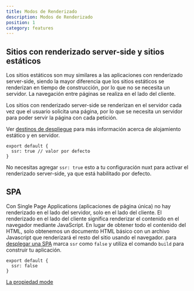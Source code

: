 ```yaml
---
title: Modos de Renderizado
description: Modos de Renderizado
position: 1
category: features
---
```


## Sitios con renderizado server-side y sitios estáticos

Los sitios estáticos son muy similares a las aplicaciones con renderizado server-side, siendo la mayor diferencia que los sitios estáticos se renderizan en tiempo de construcción, por lo que no se necesita un servidor. La navegación entre páginas se realiza en el lado del cliente.

Los sitios con renderizado server-side se renderizan en el servidor cada vez que el usuario solicita una página, por lo que se necesita un servidor para poder servir la página con cada petición.

Ver [destinos de despliegue](/guides/features/deployment-targets) para más información acerca de alojamiento estático y en servidor.

```js{}[nuxt.config.js]
export default {
  ssr: true // valor por defecto
}
```

<base-alert type="info">

No necesitas agregar `ssr: true` esto a tu configuración nuxt para activar el renderizado server-side, ya que está habilitado por defecto.

</base-alert>

## SPA

Con Single Page Applications (aplicaciones de página única) no hay renderizado en el lado del servidor, solo en el lado del cliente. El renderizado en el lado del cliente significa renderizar el contenido en el navegador mediante JavaScript. En lugar de obtener todo el contenido del HTML, solo obtenemos un documento HTML básico con un archivo Javascript que renderizará el resto del sitio usando el navegador. para [desplegar una SPA](/guides/features/deployment-targets#spa) marca `ssr` como `false` y utiliza el comando `build` para construir tu aplicación.

```js{}[nuxt.config.js]
export default {
  ssr: false
}
```

<base-alert type="next">

[La propiedad mode](/guides/configuration-glossary/configuration-mode)

</base-alert>

